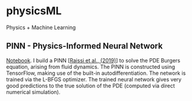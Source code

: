 # physicsML
Physics + Machine Learning

## PINN - Physics-Informed Neural Network
[Notebook](PINN/Physics_informed_neural_network.ipynb).  I build a PINN [[Raissi et al., (2019)](https://www.sciencedirect.com/science/article/pii/S0021999118307125)] to solve the PDE Burgers equation, arising from fluid dynamics.  The PINN is constructed using TensorFlow, making use of the built-in autodifferentiation.  The network is trained via the L-BFGS optimizer.  The trained neural network gives very good predictions to the true solution of the PDE (computed via direct numerical simulation).  
